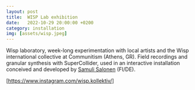 ```yaml
---
layout: post
title:  WISP Lab exhibition
date:   2022-10-29 20:00:00 +0200
category: installation
img: [assets/wisp.jpeg]
---
```


Wisp laboratory, week-long experimentation with local artists and the Wisp international collective at Communitism (Athens, GR). 
Field recordings and granular synthesis with SuperCollider, used in an interactive installation conceived and developed by [Samuli Salonen](https://samulisalonen.com/) (FI/DE). 

[https://www.instagram.com/wisp.kollektiv/]
